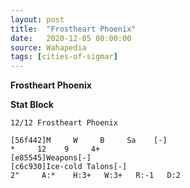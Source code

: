 ```yaml
---
layout: post
title:  "Frostheart Phoenix"
date:   2020-12-05 00:00:00
source: Wahapedia
tags: [cities-of-sigmar]
---
```


**Frostheart Phoenix**

**Stat Block**
```
12/12 Frostheart Phoenix
```

```
[56f442]M     W     B     Sa    [-]
*     12    9     4+    
[e85545]Weapons[-]
[c6c930]Ice-cold Talons[-]
2"     A:*    H:3+   W:3+   R:-1   D:2   
```
    